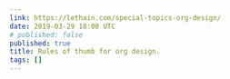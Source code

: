 ```yaml
---
link: https://lethain.com/special-topics-org-design/
date: 2019-03-29 18:00 UTC
# published: false
published: true
title: Rules of thumb for org design.
tags: []
---
```



